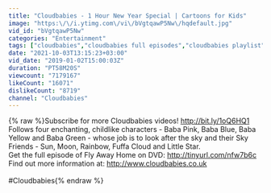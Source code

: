 ```yaml
---
title: "Cloudbabies - 1 Hour New Year Special | Cartoons for Kids"
image: "https:\/\/i.ytimg.com\/vi\/bVgtqawP5Nw\/hqdefault.jpg"
vid_id: "bVgtqawP5Nw"
categories: "Entertainment"
tags: ["cloudbabies","cloudbabies full episodes","cloudbabies playlist"]
date: "2021-10-03T13:15:23+03:00"
vid_date: "2019-01-02T15:00:03Z"
duration: "PT58M20S"
viewcount: "7179167"
likeCount: "16071"
dislikeCount: "8719"
channel: "Cloudbabies"
---
```

{% raw %}Subscribe for more Cloudbabies videos! <a rel="nofollow" target="blank" href="http://bit.ly/1oQ6HQ1">http://bit.ly/1oQ6HQ1</a><br />Follows four enchanting, childlike characters - Baba Pink, Baba Blue, Baba Yellow and Baba Green - whose job is to look after the sky and their Sky Friends - Sun, Moon, Rainbow, Fuffa Cloud and Little Star.<br />Get the full episode of Fly Away Home on DVD: <a rel="nofollow" target="blank" href="http://tinyurl.com/nfw7b6c">http://tinyurl.com/nfw7b6c</a><br />Find out more information at: <a rel="nofollow" target="blank" href="http://www.cloudbabies.co.uk">http://www.cloudbabies.co.uk</a><br /><br />#Cloudbabies{% endraw %}
